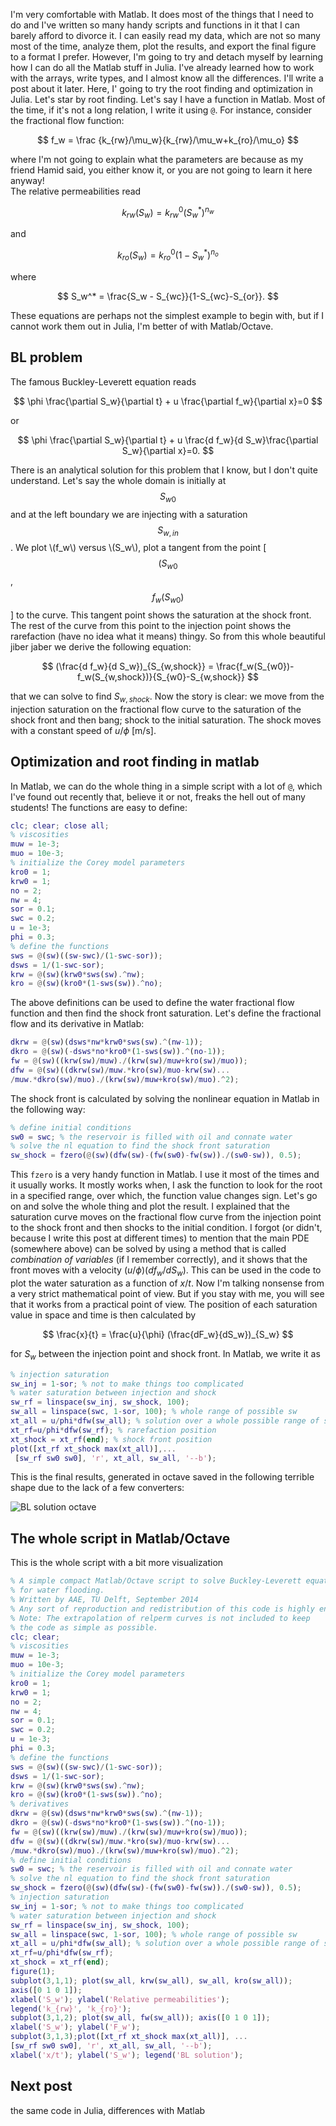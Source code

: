 <!-- 
.. title: Matlab and Julia -- Part I
.. slug: Matlab and Julia -- Part I
.. date: 2014-09-26 09:25:07 UTC+01:00
.. tags: Matlab, Julia
.. category: 
.. link: 
.. description: 
.. type: text
-->

I'm very comfortable with Matlab. It does most of the things that I need to do and I've written so many handy scripts and functions in it that I can barely afford to divorce it. I can easily read my data, which are not so many most of the time, analyze them, plot the results, and export the final figure to a format I prefer. However, I'm going to try and detach myself by learning how I can do all the Matlab stuff in Julia. I've already learned how to work with the arrays, write types, and I almost know all the differences. I'll write a post about it later. Here, I' going to try the root finding and optimization in Julia. Let's star by root finding. Let's say I have a function in Matlab. Most of the time, if it's not a long relation, I write it using `@`. For instance, consider the fractional flow function:

$$ f_w = \frac {k_{rw}/\mu_w}{k_{rw}/\mu_w+k_{ro}/\mu_o} $$
<!-- TEASER_END -->
where I'm not going to explain what the parameters are because as my friend Hamid said, you either know it, or you are not going to learn it here anyway!  
The relative permeabilities read

$$ k_{rw}(S_w) = k_{rw}^0 (S_w^*)^{n_w} $$

and

$$ k_{ro}(S_w) = k_{ro}^0 (1-S_w^*)^{n_o} $$

where

$$ S_w^* = \frac{S_w - S_{wc}}{1-S_{wc}-S_{or}}. $$

These equations are perhaps not the simplest example to begin with, but if I cannot work them out in Julia, I'm better of with Matlab/Octave.

## BL problem
The famous Buckley-Leverett equation reads

$$ \phi \frac{\partial S_w}{\partial t} + u \frac{\partial f_w}{\partial x}=0 $$

or

$$ \phi \frac{\partial S_w}{\partial t} + u \frac{d f_w}{d S_w}\frac{\partial S_w}{\partial x}=0. $$

There is an analytical solution for this problem that I know, but I don't quite understand. Let's say the whole domain is initially at $$S_{w0}$$ and at the left boundary we are injecting with a saturation $$S_{w,in}$$. We plot \\(f_w\\) versus \\(S_w\\), plot a tangent from the point [$$(S_{w0}$$, $$f_w(S_{w0})$$] to the curve. This tangent point shows the saturation at the shock front. The rest of the curve from this point to the injection point shows the rarefaction (have no idea what it means) thingy. So from this whole beautiful jiber jaber we derive the following equation:

$$ (\frac{d f_w}{d S_w})_{S_{w,shock}} = \frac{f_w(S_{w0})-f_w(S_{w,shock})}{S_{w0}-S_{w,shock}} $$

that we can solve to find $S_{w,shock}$. Now the story is clear: we move from the injection saturation on the fractional flow curve to the saturation of the shock front and then bang; shock to the initial saturation. The shock moves with a constant speed of $u/\phi$ [m/s].

## Optimization and root finding in matlab
In Matlab, we can do the whole thing in a simple script with a lot of `@`, which I've found out recently that, believe it or not, freaks the hell out of many students! The functions are easy to define:

```matlab
clc; clear; close all;
% viscosities
muw = 1e-3;
muo = 10e-3;
% initialize the Corey model parameters
kro0 = 1;
krw0 = 1;
no = 2;
nw = 4;
sor = 0.1;
swc = 0.2;
u = 1e-3;
phi = 0.3;
% define the functions
sws = @(sw)((sw-swc)/(1-swc-sor));
dsws = 1/(1-swc-sor);
krw = @(sw)(krw0*sws(sw).^nw);
kro = @(sw)(kro0*(1-sws(sw)).^no);
```

The above definitions can be used to define the water fractional flow function and then find the shock front saturation. Let's define the fractional flow and its derivative in Matlab:

```matlab
dkrw = @(sw)(dsws*nw*krw0*sws(sw).^(nw-1));
dkro = @(sw)(-dsws*no*kro0*(1-sws(sw)).^(no-1));
fw = @(sw)((krw(sw)/muw)./(krw(sw)/muw+kro(sw)/muo));
dfw = @(sw)((dkrw(sw)/muw.*kro(sw)/muo-krw(sw)...
/muw.*dkro(sw)/muo)./(krw(sw)/muw+kro(sw)/muo).^2);
```

The shock front is calculated by solving the nonlinear equation in Matlab in the following way:

```matlab
% define initial conditions
sw0 = swc; % the reservoir is filled with oil and connate water
% solve the nl equation to find the shock front saturation
sw_shock = fzero(@(sw)(dfw(sw)-(fw(sw0)-fw(sw))./(sw0-sw)), 0.5);
```
This `fzero` is a very handy function in Matlab. I use it most of the times and it usually works. It mostly works when, I ask the function to look for the root in a specified range, over which, the function value changes sign.
Let's go on and solve the whole thing and plot the result. I explained that the saturation curve moves on the fractional flow curve from the injection point to the shock front and then shocks to the initial condition. I forgot (or didn't, because I write this post at different times) to mention that the main PDE (somewhere above) can be solved by using a method that is called *combination of variables* (if I remember correctly), and it shows that the front moves with a velocity $(u/\phi) (df_w/dS_w)$. This can be used in the code to plot the water saturation as a function of $x/t$. Now I'm talking nonsense from a very strict mathematical point of view. But if you stay with me, you will see that it works from a practical point of view. The position of each saturation value in space and time is then calculated by

$$ \frac{x}{t} = \frac{u}{\phi} (\frac{dF_w}{dS_w})_{S_w} $$

for $S_w$ between the injection point and shock front. In Matlab, we write it as

```matlab
% injection saturation
sw_inj = 1-sor; % not to make things too complicated
% water saturation between injection and shock
sw_rf = linspace(sw_inj, sw_shock, 100);
sw_all = linspace(swc, 1-sor, 100); % whole range of possible sw
xt_all = u/phi*dfw(sw_all); % solution over a whole possible range of sw
xt_rf=u/phi*dfw(sw_rf); % rarefaction position
xt_shock = xt_rf(end); % shock front position
plot([xt_rf xt_shock max(xt_all)],...
 [sw_rf sw0 sw0], 'r', xt_all, sw_all, '--b');
```
This is the final results, generated in octave saved in the following terrible shape due to the lack of a few converters:

![BL solution octave](/Buckley-Leverett.png)

## The whole script in Matlab/Octave
This is the whole script with a bit more visualization

```matlab
% A simple compact Matlab/Octave script to solve Buckley-Leverett equation
% for water flooding.
% Written by AAE, TU Delft, September 2014
% Any sort of reproduction and redistribution of this code is highly encouraged.
% Note: The extrapolation of relperm curves is not included to keep
% the code as simple as possible.
clc; clear;
% viscosities
muw = 1e-3;
muo = 10e-3;
% initialize the Corey model parameters
kro0 = 1;
krw0 = 1;
no = 2;
nw = 4;
sor = 0.1;
swc = 0.2;
u = 1e-3;
phi = 0.3;
% define the functions
sws = @(sw)((sw-swc)/(1-swc-sor));
dsws = 1/(1-swc-sor);
krw = @(sw)(krw0*sws(sw).^nw);
kro = @(sw)(kro0*(1-sws(sw)).^no);
% derivatives
dkrw = @(sw)(dsws*nw*krw0*sws(sw).^(nw-1));
dkro = @(sw)(-dsws*no*kro0*(1-sws(sw)).^(no-1));
fw = @(sw)((krw(sw)/muw)./(krw(sw)/muw+kro(sw)/muo));
dfw = @(sw)((dkrw(sw)/muw.*kro(sw)/muo-krw(sw)...
/muw.*dkro(sw)/muo)./(krw(sw)/muw+kro(sw)/muo).^2);
% define initial conditions
sw0 = swc; % the reservoir is filled with oil and connate water
% solve the nl equation to find the shock front saturation
sw_shock = fzero(@(sw)(dfw(sw)-(fw(sw0)-fw(sw))./(sw0-sw)), 0.5);
% injection saturation
sw_inj = 1-sor; % not to make things too complicated
% water saturation between injection and shock
sw_rf = linspace(sw_inj, sw_shock, 100);
sw_all = linspace(swc, 1-sor, 100); % whole range of possible sw
xt_all = u/phi*dfw(sw_all); % solution over a whole possible range of sw
xt_rf=u/phi*dfw(sw_rf);
xt_shock = xt_rf(end);
figure(1);
subplot(3,1,1); plot(sw_all, krw(sw_all), sw_all, kro(sw_all)); 
axis([0 1 0 1]);
xlabel('S_w'); ylabel('Relative permeabilities'); 
legend('k_{rw}', 'k_{ro}');
subplot(3,1,2); plot(sw_all, fw(sw_all)); axis([0 1 0 1]);
xlabel('S_w'); ylabel('F_w');
subplot(3,1,3);plot([xt_rf xt_shock max(xt_all)], ...
[sw_rf sw0 sw0], 'r', xt_all, sw_all, '--b');
xlabel('x/t'); ylabel('S_w'); legend('BL solution');
```

## Next post 
the same code in Julia, differences with Matlab
